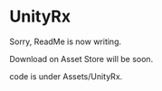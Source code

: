 UnityRx
=======
Sorry, ReadMe is now writing.

Download on Asset Store will be soon.

code is under Assets/UnityRx.

